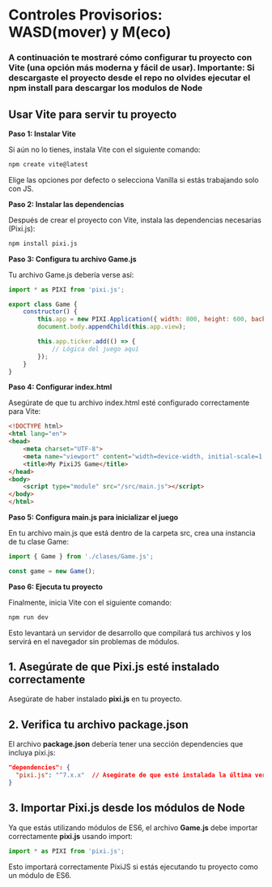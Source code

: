 
# Controles Provisorios: WASD(mover) y M(eco)
### A continuación te mostraré cómo configurar tu proyecto con Vite (una opción más moderna y fácil de usar). **Importante: Si descargaste el proyecto desde el repo no olvides ejecutar el npm install para descargar los modulos de Node**

## Usar Vite para servir tu proyecto
**Paso 1: Instalar Vite**

Si aún no lo tienes, instala Vite con el siguiente comando:

```bash
npm create vite@latest
```
Elige las opciones por defecto o selecciona Vanilla si estás trabajando solo con JS.

**Paso 2: Instalar las dependencias**

Después de crear el proyecto con Vite, instala las dependencias necesarias (Pixi.js):

```bash
npm install pixi.js
```
**Paso 3: Configura tu archivo Game.js**

Tu archivo Game.js debería verse así:

```js
import * as PIXI from 'pixi.js';

export class Game {
    constructor() {
        this.app = new PIXI.Application({ width: 800, height: 600, backgroundColor: 0x1099bb });
        document.body.appendChild(this.app.view);

        this.app.ticker.add(() => {
            // Lógica del juego aquí
        });
    }
}
```
**Paso 4: Configurar index.html**

Asegúrate de que tu archivo index.html esté configurado correctamente para Vite:

```html
<!DOCTYPE html>
<html lang="en">
<head>
    <meta charset="UTF-8">
    <meta name="viewport" content="width=device-width, initial-scale=1.0">
    <title>My PixiJS Game</title>
</head>
<body>
    <script type="module" src="/src/main.js"></script>
</body>
</html>
```
**Paso 5: Configura main.js para inicializar el juego**

En tu archivo main.js que está dentro de la carpeta src, crea una instancia de tu clase Game:

```js
import { Game } from './clases/Game.js';

const game = new Game();
```
**Paso 6: Ejecuta tu proyecto**

Finalmente, inicia Vite con el siguiente comando:

```bash
npm run dev
```
Esto levantará un servidor de desarrollo que compilará tus archivos y los servirá en el navegador sin problemas de módulos.

## 1. Asegúrate de que Pixi.js esté instalado correctamente
Asegúrate de haber instalado **pixi.js** en tu proyecto. 

## 2. Verifica tu archivo package.json
El archivo **package.json** debería tener una sección dependencies que incluya pixi.js:

```json
"dependencies": {
  "pixi.js": "^7.x.x"  // Asegúrate de que esté instalada la última versión
}
```
## 3. Importar Pixi.js desde los módulos de Node
Ya que estás utilizando módulos de ES6, el archivo **Game.js** debe importar correctamente **pixi.js** usando import:

```js
import * as PIXI from 'pixi.js';
```
Esto importará correctamente PixiJS si estás ejecutando tu proyecto como un módulo de ES6.


